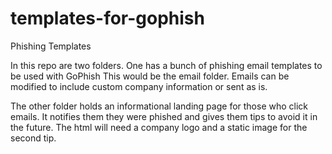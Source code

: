 # templates-for-gophish

Phishing Templates

In this repo are two folders. One has a bunch of phishing email templates to be used with GoPhish This would be the email folder. Emails can be modified to include custom company information or sent as is.

The other folder holds an informational landing page for those who click emails. It notifies them they were phished and gives them tips to avoid it in the future. The html will need a company logo and a static image for the second tip.
